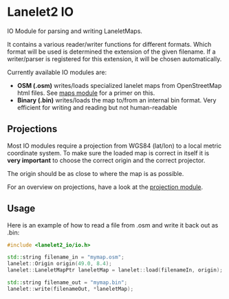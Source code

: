 # Lanelet2 IO

IO Module for parsing and writing LaneletMaps.

It contains a various reader/writer functions for different formats. Which format will be used is determined the extension of the given filename. If a writer/parser is registered for this extension, it will be chosen automatically.

Currently available IO modules are:
- **OSM (.osm)** writes/loads specialized lanelet maps from OpenStreetMap html files. See [maps module](../lanelet2_maps/README.md) for a primer on this.
- **Binary (.bin)** writes/loads the map to/from an internal bin format. Very efficient for writing and reading but not human-readable


## Projections
Most IO modules require a projection from WGS84 (lat/lon) to a local metric coordinate system. To make sure the loaded map is correct in itself it is **very important** to choose the correct origin and the correct projector.

The origin should be as close to where the map is as possible.

For an overview on projections, have a look at the [projection module](../lanelet2_projection/README.md).


## Usage
Here is an example of how to read a file from .osm and write it back out as .bin:
```c++
#include <lanelet2_io/io.h>

std::string filename_in = "mymap.osm";
lanelet::Origin origin(49.0, 8.4);
lanelet::LaneletMapPtr laneletMap = lanelet::load(filenameIn, origin);

std::string filename_out = "mymap.bin";
lanelet::write(filenameOut, *laneletMap);
```

